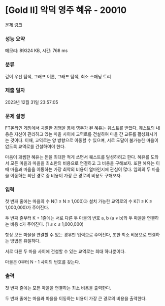 # [Gold II] 악덕 영주 혜유 - 20010 

[문제 링크](https://www.acmicpc.net/problem/20010) 

### 성능 요약

메모리: 89324 KB, 시간: 768 ms

### 분류

깊이 우선 탐색, 그래프 이론, 그래프 탐색, 최소 스패닝 트리

### 제출 일자

2023년 12월 31일 23:57:05

### 문제 설명

<p>FT온라인 게임에서 치열한 경쟁을 통해 영주가 된 혜유는 퀘스트를 받았다. 퀘스트의 내용은 자신이 관리하고 있는 마을 사이에 교역로를 건설하여 마을 간 교류를 활성화시키는 것이다. 이때, 교역로는 양 방향으로 이동할 수 있으며, 서로 도달이 불가능한 마을이 없도록 교역로를 건설하여야 한다.</p>

<p>마음이 괘씸한 혜유는 돈을 최대한 적게 쓰면서 퀘스트를 달성하려고 한다. 혜유를 도와서 모든 마을과 마을을 최소한의 비용으로 연결하고 그 비용을 구해보자. 또한 혜유는 이때 마을과 마을을 이동하는 가장 최악의 비용이 얼마인지에 관심이 많다. 임의의 두 마을을 이동하는 최단 경로 중 비용이 가장 큰 경로의 비용도 구해보자.</p>

### 입력 

 <p>첫 번째 줄에는 마을의 수 N(1 ≤ N ≤ 1,000)과 설치 가능한 교역로의 수 K(1 ≤ K ≤ 1,000,000)가 주어진다.</p>

<p>두 번째 줄부터 K + 1줄에는 서로 다른 두 마을의 번호 a, b (a ≠ b)와 두 마을을 연결하는 비용 c가 주어진다. (1 ≤ c ≤ 1,000,000)</p>

<p>항상 모든 마을을 연결할 수 있는 경우만 입력으로 주어진다, 또한 최소 비용으로 연결하는 방법은 유일하다.</p>

<p>서로 다른 두 마을 사이에 건설할 수 있는 교역로는 최대 하나뿐이다.</p>

<p>마을은 0부터 N - 1 사이의 번호를 갖는다.</p>

<div id="dicLayer" style="display: none; color: rgb(0, 0, 0); font-size: 12px; font-family: Arial; background: -webkit-linear-gradient(bottom, rgb(255, 235, 0), rgb(255, 220, 0)); width: 400px; height: 150px;">
<div id="dicLayerContents"> </div>

<div id="dicLayerSub"> </div>
</div>

<div id="dicRawData" style="display: none;"> </div>

### 출력 

 <p>첫 번째 줄에는 모든 마을을 연결하는 최소 비용을 출력한다. </p>

<p>두 번째 줄에는 마을과 마을을 이동하는 비용이 가장 큰 경로의 비용을 출력한다.</p>

<div id="dicLayer" style="display: none; color: rgb(0, 0, 0); font-size: 12px; font-family: Arial; background: -webkit-linear-gradient(bottom, rgb(255, 235, 0), rgb(255, 220, 0)); width: 400px; height: 150px;">
<div id="dicLayerContents"> </div>

<div id="dicLayerSub"> </div>
</div>

<div id="dicRawData" style="display: none;"> </div>

